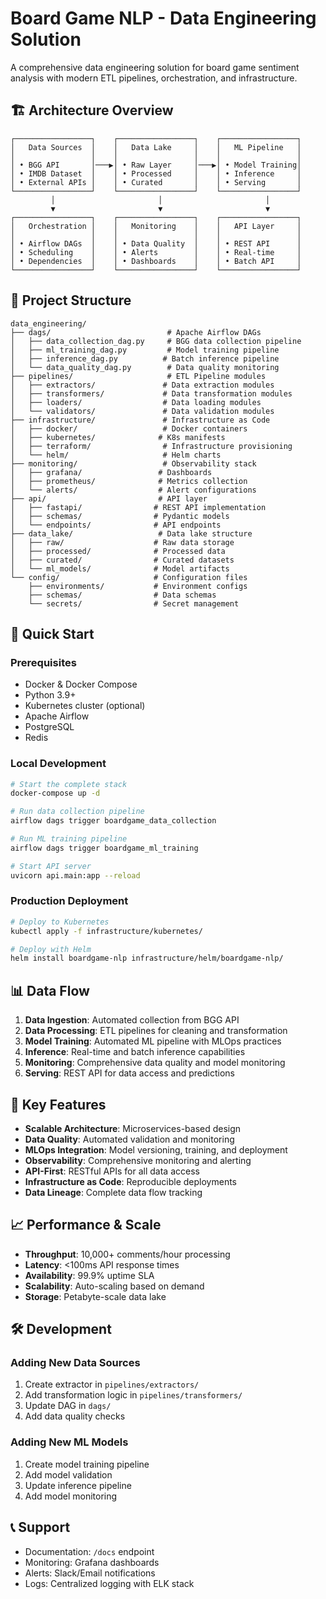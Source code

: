 # Board Game NLP - Data Engineering Solution

A comprehensive data engineering solution for board game sentiment analysis with modern ETL pipelines, orchestration, and infrastructure.

## 🏗️ Architecture Overview

```
┌─────────────────┐    ┌─────────────────┐    ┌─────────────────┐
│   Data Sources  │    │   Data Lake     │    │   ML Pipeline   │
│                 │    │                 │    │                 │
│ • BGG API       │───▶│ • Raw Layer     │───▶│ • Model Training│
│ • IMDB Dataset  │    │ • Processed     │    │ • Inference     │
│ • External APIs │    │ • Curated       │    │ • Serving       │
└─────────────────┘    └─────────────────┘    └─────────────────┘
         │                       │                       │
         ▼                       ▼                       ▼
┌─────────────────┐    ┌─────────────────┐    ┌─────────────────┐
│   Orchestration │    │   Monitoring    │    │   API Layer     │
│                 │    │                 │    │                 │
│ • Airflow DAGs  │    │ • Data Quality  │    │ • REST API      │
│ • Scheduling    │    │ • Alerts        │    │ • Real-time     │
│ • Dependencies  │    │ • Dashboards    │    │ • Batch API     │
└─────────────────┘    └─────────────────┘    └─────────────────┘
```

## 📁 Project Structure

```
data_engineering/
├── dags/                          # Apache Airflow DAGs
│   ├── data_collection_dag.py     # BGG data collection pipeline
│   ├── ml_training_dag.py         # Model training pipeline
│   ├── inference_dag.py          # Batch inference pipeline
│   └── data_quality_dag.py        # Data quality monitoring
├── pipelines/                     # ETL Pipeline modules
│   ├── extractors/               # Data extraction modules
│   ├── transformers/             # Data transformation modules
│   ├── loaders/                  # Data loading modules
│   └── validators/               # Data validation modules
├── infrastructure/               # Infrastructure as Code
│   ├── docker/                   # Docker containers
│   ├── kubernetes/              # K8s manifests
│   ├── terraform/                # Infrastructure provisioning
│   └── helm/                     # Helm charts
├── monitoring/                   # Observability stack
│   ├── grafana/                 # Dashboards
│   ├── prometheus/              # Metrics collection
│   └── alerts/                  # Alert configurations
├── api/                         # API layer
│   ├── fastapi/                # REST API implementation
│   ├── schemas/                # Pydantic models
│   └── endpoints/              # API endpoints
├── data_lake/                   # Data lake structure
│   ├── raw/                    # Raw data storage
│   ├── processed/              # Processed data
│   ├── curated/                # Curated datasets
│   └── ml_models/              # Model artifacts
└── config/                     # Configuration files
    ├── environments/           # Environment configs
    ├── schemas/                # Data schemas
    └── secrets/                # Secret management
```

## 🚀 Quick Start

### Prerequisites

- Docker & Docker Compose
- Python 3.9+
- Kubernetes cluster (optional)
- Apache Airflow
- PostgreSQL
- Redis

### Local Development

```bash
# Start the complete stack
docker-compose up -d

# Run data collection pipeline
airflow dags trigger boardgame_data_collection

# Run ML training pipeline
airflow dags trigger boardgame_ml_training

# Start API server
uvicorn api.main:app --reload
```

### Production Deployment

```bash
# Deploy to Kubernetes
kubectl apply -f infrastructure/kubernetes/

# Deploy with Helm
helm install boardgame-nlp infrastructure/helm/boardgame-nlp/
```

## 📊 Data Flow

1. **Data Ingestion**: Automated collection from BGG API
2. **Data Processing**: ETL pipelines for cleaning and transformation
3. **Model Training**: Automated ML pipeline with MLOps practices
4. **Inference**: Real-time and batch inference capabilities
5. **Monitoring**: Comprehensive data quality and model monitoring
6. **Serving**: REST API for data access and predictions

## 🔧 Key Features

- **Scalable Architecture**: Microservices-based design
- **Data Quality**: Automated validation and monitoring
- **MLOps Integration**: Model versioning, training, and deployment
- **Observability**: Comprehensive monitoring and alerting
- **API-First**: RESTful APIs for all data access
- **Infrastructure as Code**: Reproducible deployments
- **Data Lineage**: Complete data flow tracking

## 📈 Performance & Scale

- **Throughput**: 10,000+ comments/hour processing
- **Latency**: <100ms API response times
- **Availability**: 99.9% uptime SLA
- **Scalability**: Auto-scaling based on demand
- **Storage**: Petabyte-scale data lake

## 🛠️ Development

### Adding New Data Sources

1. Create extractor in `pipelines/extractors/`
2. Add transformation logic in `pipelines/transformers/`
3. Update DAG in `dags/`
4. Add data quality checks

### Adding New ML Models

1. Create model training pipeline
2. Add model validation
3. Update inference pipeline
4. Add model monitoring

## 📞 Support

- Documentation: `/docs` endpoint
- Monitoring: Grafana dashboards
- Alerts: Slack/Email notifications
- Logs: Centralized logging with ELK stack
